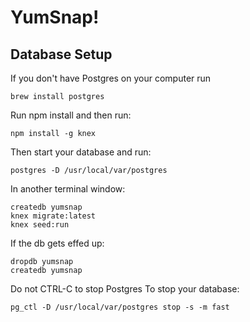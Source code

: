 # YumSnap!

## Database Setup

If you don't have Postgres on your computer run
```
brew install postgres
```
Run npm install
and then run:
```
npm install -g knex
```
Then start your database and run:
```
postgres -D /usr/local/var/postgres
```
In another terminal window:
```
createdb yumsnap
knex migrate:latest
knex seed:run
```
If the db gets effed up:
```
dropdb yumsnap
createdb yumsnap
```

Do not CTRL-C to stop Postgres
To stop your database:
```
pg_ctl -D /usr/local/var/postgres stop -s -m fast
